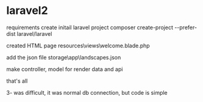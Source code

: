 # laravel2
requirements
create initail laravel project composer create-project --prefer-dist laravel/laravel

created HTML page resources\views\welcome.blade.php

add the json file storage\app\landscapes.json

make controller, model for render data and api

that's all

3- was difficult, it was normal db connection, but code is simple

